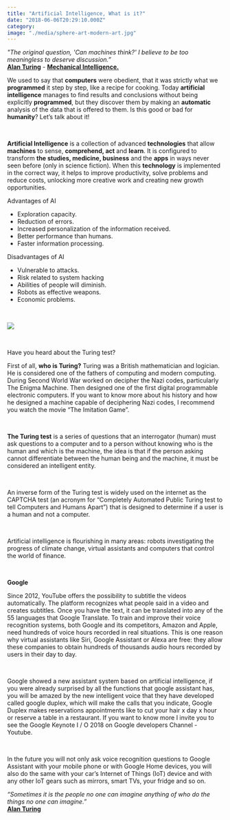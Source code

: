 ```yaml
---
title: "Artificial Intelligence, What is it?"
date: "2018-06-06T20:29:10.000Z"
category:
image: "./media/sphere-art-modern-art.jpg"
---
```


<block-quote>_"The original question, 'Can machines think?' I believe to be too meaningless to deserve discussion.”_  
[**Alan Turing**](https://www.goodreads.com/author/show/87041.Alan_Turing) - [**Mechanical Intelligence.**](https://www.goodreads.com/work/quotes/764008)</blockquote>

We used to say that **computers** were obedient, that it was strictly what we **programmed** it step by step, like a recipe for cooking. Today **artificial intelligence** manages to find results and conclusions without being explicitly **programmed**, but they discover them by making an **automatic** analysis of the data that is offered to them. Is this good or bad for **humanity**? Let’s talk about it!

<br>

**Artificial Intelligence** is a collection of advanced **technologies** that allow **machines** to sense, **comprehend, act** and **learn**. It is configured to transform **the studies, medicine, business** and the **apps** in ways never seen before (only in science fiction). When this **technology** is implemented in the correct way, it helps to improve productivity, solve problems and reduce costs, unlocking more creative work and creating new growth opportunities. 

<title-4>Advantages of AI</title-4>

*   Exploration capacity.
*   Reduction of errors.
*   Increased personalization of the information received.
*   Better performance than humans.
*   Faster information processing.

<title-4>Disadvantages of AI</title-4>

*   Vulnerable to attacks.
*   Risk related to system hacking
*   Abilities of people will diminish.
*   Robots as effective weapons.
*   Economic problems.

<br>

<image src="./media/image121221sad21.jpg"></image>

<br>

<title-4>Have you heard about the Turing test?</title-4>

First of all, **who is Turing?** Turing was a British mathematician and logician. He is considered one of the fathers of computing and modern computing. During Second World War worked on decipher the Nazi codes, particularly The Enigma Machine. Then designed one of the first digital programmable electronic computers. If you want to know more about his history and how he designed a machine capable of deciphering Nazi codes, I recommend you watch the movie “The Imitation Game”. 

<br>

**The Turing test** is a series of questions that an interrogator (human) must ask questions to a computer and to a person without knowing who is the human and which is the machine, the idea is that if the person asking cannot differentiate between the human being and the machine, it must be considered an intelligent entity. 

<br>

An inverse form of the Turing test is widely used on the internet as the CAPTCHA test (an acronym for “Completely Automated Public Turing test to tell Computers and Humans Apart”) that is designed to determine if a user is a human and not a computer. 

<br>

Artificial intelligence is flourishing in many areas: robots investigating the progress of climate change, virtual assistants and computers that control the world of finance. 

<br>

**Google**  

Since 2012, YouTube offers the possibility to subtitle the videos automatically. The platform recognizes what people said in a video and creates subtitles. Once you have the text, it can be translated into any of the 55 languages that Google Translate. To train and improve their voice recognition systems, both Google and its competitors, Amazon and Apple, need hundreds of voice hours recorded in real situations. This is one reason why virtual assistants like Siri, Google Assistant or Alexa are free: they allow these companies to obtain hundreds of thousands audio hours recorded by users in their day to day. 

<br>

Google showed a new assistant system based on artificial intelligence, if you were already surprised by all the functions that google assistant has, you will be amazed by the new intelligent voice that they have developed called google duplex, which will make the calls that you indicate, Google Duplex makes reservations appointments like to cut your hair x day x hour or reserve a table in a restaurant. If you want to know more I invite you to see the Google Keynote I / O 2018 on Google developers Channel - Youtube. 

<br>

In the future you will not only ask voice recognition questions to Google Assistant with your mobile phone or with Google Home devices, you will also do the same with your car’s Internet of Things (IoT) device and with any other IoT gears such as mirrors, smart TVs, your fridge and so on.  

<block-quote>_“Sometimes it is the people no one can imagine anything of who do the things no one can imagine.”_  
[**Alan Turing**](https://www.goodreads.com/author/show/87041.Alan_Turing)</block-quote>